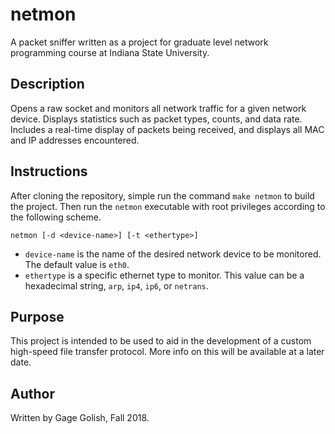 # netmon
A packet sniffer written as a project for graduate level network programming course at Indiana State University.

## Description
Opens a raw socket and monitors all network traffic for a given network device. Displays statistics such as packet types, counts, and data rate. Includes a real-time display of packets being received, and displays all MAC and IP addresses encountered.

## Instructions
After cloning the repository, simple run the command ``make netmon`` to build the project. Then run the ``netmon`` executable with root privileges according to the following scheme.
```
netmon [-d <device-name>] [-t <ethertype>]
```
- ``device-name`` is the name of the desired network device to be monitored. The default value is ``eth0``.
- ``ethertype`` is a specific ethernet type to monitor. This value can be a hexadecimal string, ``arp``, ``ip4``, ``ip6``, or ``netrans``.

## Purpose
This project is intended to be used to aid in the development of a custom high-speed file transfer protocol. More info on this will be available at a later date.

## Author
Written by Gage Golish, Fall 2018.
